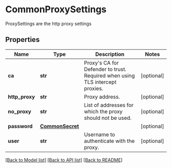 # CommonProxySettings

ProxySettings are the http proxy settings

## Properties
Name | Type | Description | Notes
------------ | ------------- | ------------- | -------------
**ca** | **str** | Proxy&#39;s CA for Defender to trust. Required when using TLS intercept proxies.  | [optional] 
**http_proxy** | **str** | Proxy address.  | [optional] 
**no_proxy** | **str** | List of addresses for which the proxy should not be used.  | [optional] 
**password** | [**CommonSecret**](CommonSecret.md) |  | [optional] 
**user** | **str** | Username to authenticate with the proxy.  | [optional] 

[[Back to Model list]](../README.md#documentation-for-models) [[Back to API list]](../README.md#documentation-for-api-endpoints) [[Back to README]](../README.md)


